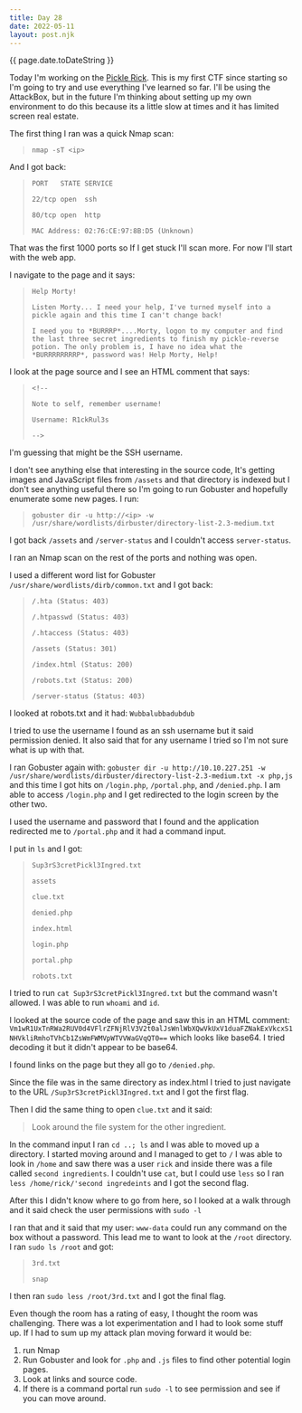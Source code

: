 ```yaml
---
title: Day 28
date: 2022-05-11
layout: post.njk
---
```


{{ page.date.toDateString }}

Today I'm working on the [Pickle Rick](https://tryhackme.com/room/picklerick). This is my first CTF since starting so I'm going to try and use everything I've learned so far. I'll be using the AttackBox, but in the future I'm thinking about setting up my own environment to do this because its a little slow at times and it has limited screen real estate.

The first thing I ran was a quick Nmap scan:
>`nmap -sT <ip>`

And I got back:
>`PORT   STATE SERVICE`
>
>`22/tcp open  ssh`
>
>`80/tcp open  http`
>
>`MAC Address: 02:76:CE:97:8B:D5 (Unknown)`

That was the first 1000 ports so If I get stuck I'll scan more. For now I'll start with the web app.

I navigate to the page and it says:
>`Help Morty!`
>
>`Listen Morty... I need your help, I've turned myself into a pickle again and this time I can't change back!`
>
>`I need you to *BURRRP*....Morty, logon to my computer and find the last three secret ingredients to finish my pickle-reverse potion. The only problem is, I have no idea what the *BURRRRRRRRP*, password was! Help Morty, Help!`

I look at the page source and I see an HTML comment that says:
>`<!--`
>
>`Note to self, remember username!`
>
>`Username: R1ckRul3s`
>
>`-->`

I'm guessing that might be the SSH username.

I don't see anything else that interesting in the source code, It's getting images and JavaScript files from `/assets` and that directory is indexed but I don't see anything useful there so I'm going to run Gobuster and hopefully enumerate some new pages. I run:
>`gobuster dir -u http://<ip> -w /usr/share/wordlists/dirbuster/directory-list-2.3-medium.txt`

I got back `/assets` and `/server-status` and I couldn't access `server-status`.

I ran an Nmap scan on the rest of the ports and nothing was open.

I used a different word list for Gobuster `/usr/share/wordlists/dirb/common.txt` and I got back:
>`/.hta (Status: 403)`
>
>`/.htpasswd (Status: 403)`
>
>`/.htaccess (Status: 403)`
>
>`/assets (Status: 301)`
>
>`/index.html (Status: 200)`
>
>`/robots.txt (Status: 200)`
>
>`/server-status (Status: 403)`

I looked at robots.txt and it had:
`Wubbalubbadubdub`

I tried to use the username I found as an ssh username but it said permission denied. It also said that for any username I tried so I'm not sure what is up with that.

I ran Gobuster again with: `gobuster dir -u http://10.10.227.251 -w /usr/share/wordlists/dirbuster/directory-list-2.3-medium.txt -x php,js`
and this time I got hits on `/login.php`, `/portal.php`, and `/denied.php`. I am able to access `/login.php` and I get redirected to the login screen by the other two.

I used the username and password that I found and the application redirected me to `/portal.php` and it had a command input.

I put in `ls` and I got:
>`Sup3rS3cretPickl3Ingred.txt`
>
>`assets`
>
>`clue.txt`
>
>`denied.php`
>
>`index.html`
>
>`login.php`
>
>`portal.php`
>
>`robots.txt`

I tried to run `cat Sup3rS3cretPickl3Ingred.txt` but the command wasn't allowed. I was able to run `whoami` and `id`.

I looked at the source code of the page and saw this in an HTML comment: `Vm1wR1UxTnRWa2RUV0d4VFlrZFNjRlV3V2t0alJsWnlWbXQwVkUxV1duaFZNakExVkcxS1NHVkliRmhoTVhCb1ZsWmFWMVpWTVVWaGVqQT0==` which looks like base64.
I tried decoding it but it didn't appear to be base64.

I found links on the page but they all go to `/denied.php`.

Since the file was in the same directory as index.html I tried to just navigate to the URL `/Sup3rS3cretPickl3Ingred.txt` and I got the first flag.

Then I did the same thing to open `clue.txt` and it said:
>Look around the file system for the other ingredient.

In the command input I ran `cd ..; ls` and I was able to moved up a directory.
I started moving around and I managed to get to `/` I was able to look in `/home` and saw there was a user `rick` and inside there was a file called `second ingredients`. I couldn't use `cat`, but I could use `less` so I ran `less /home/rick/'second ingredeints` and I got the second flag.

After this I didn't know where to go from here, so I looked at a walk through and it said check the user permissions with `sudo -l`

I ran that and it said that my user: `www-data` could run any command on the box without a password. This lead me to want to look at the `/root` directory. I ran `sudo ls /root` and got:
>`3rd.txt`
>
>`snap`

I then ran `sudo less /root/3rd.txt` and I got the final flag.

Even though the room has a rating of easy, I thought the room was challenging. There was a lot experimentation and I had to look some stuff up. If I had to sum up my attack plan moving forward it would be:
1. run Nmap
2. Run Gobuster and look for `.php` and `.js` files to find other potential login pages.
3. Look at links and source code.
4. If there is a command portal run `sudo -l` to see permission and see if you can move around.





